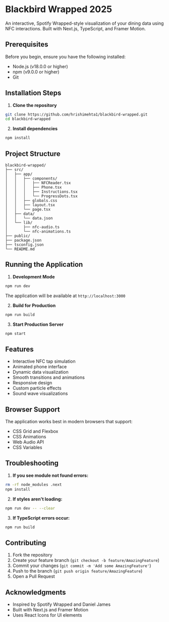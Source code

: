 # Blackbird Wrapped 2025

An interactive, Spotify Wrapped-style visualization of your dining data using NFC interactions. Built with Next.js, TypeScript, and Framer Motion.

## Prerequisites

Before you begin, ensure you have the following installed:
- Node.js (v18.0.0 or higher)
- npm (v9.0.0 or higher)
- Git

## Installation Steps

1. **Clone the repository**
```bash
git clone https://github.com/hrishimehta1/blackbird-wrapped.git
cd blackbird-wrapped
```

2. **Install dependencies**
```bash
npm install
```

## Project Structure

```
blackbird-wrapped/
├── src/
│   ├── app/
│   │   ├── components/
│   │   │   ├── NFCReader.tsx
│   │   │   ├── Phone.tsx
│   │   │   ├── Instructions.tsx
│   │   │   └── ProgressDots.tsx
│   │   ├── globals.css
│   │   ├── layout.tsx
│   │   └── page.tsx
│   ├── data/
│   │   └── data.json
│   └── lib/
│       ├── nfc-audio.ts
│       └── nfc-animations.ts
├── public/
├── package.json
├── tsconfig.json
└── README.md
```

## Running the Application

1. **Development Mode**
```bash
npm run dev
```
The application will be available at `http://localhost:3000`

2. **Build for Production**
```bash
npm run build
```

3. **Start Production Server**
```bash
npm start
```

## Features

- Interactive NFC tap simulation
- Animated phone interface
- Dynamic data visualization
- Smooth transitions and animations
- Responsive design
- Custom particle effects
- Sound wave visualizations

## Browser Support

The application works best in modern browsers that support:
- CSS Grid and Flexbox
- CSS Animations
- Web Audio API
- CSS Variables

## Troubleshooting

1. **If you see module not found errors:**
```bash
rm -rf node_modules .next
npm install
```

2. **If styles aren't loading:**
```bash
npm run dev -- --clear
```

3. **If TypeScript errors occur:**
```bash
npm run build
```

## Contributing

1. Fork the repository
2. Create your feature branch (`git checkout -b feature/AmazingFeature`)
3. Commit your changes (`git commit -m 'Add some AmazingFeature'`)
4. Push to the branch (`git push origin feature/AmazingFeature`)
5. Open a Pull Request



## Acknowledgments

- Inspired by Spotify Wrapped and Daniel James
- Built with Next.js and Framer Motion
- Uses React Icons for UI elements
